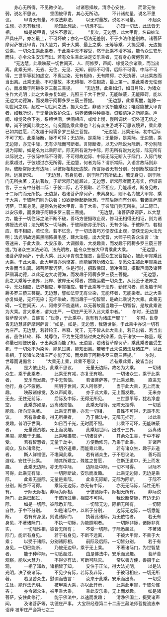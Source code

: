 <!-- { "loadSidebar": true } -->
　　身心无所得，不见微少法。
　　过诸思择故，清净心安住，
　　而常无怯弱，说名不思议。
　　坚固被甲胄，其心无所动，
　　不计诸劫量，说名不思议。
　　甲胄无有量，不取法非法，
　　以无时量故，说名不可量。
　　不起众生想，亦无有我想，
　　能知此想故，一切想不生。
　　亦知一切法，此法皆无相，
　　如是被甲胄，说名不思议。　
　　“复次，无边慧，此大甲胄，名曰妙法严具庄严，亦名最上，不可坏故；亦名一切法无差别，不于少法作差别故。诸菩萨摩诃萨被此甲胄，持大慧力，乘于大乘、最上之乘、无等等乘、大摄受乘、无边摄受乘。一切众生乘此乘者，于此乘中无不容受，然于此乘不增不减，能令众生安乐而住，亦令众生安乐而出。若有众生乘此决定安乐乘者，无有身心疲倦劳苦。
　　“无边慧，此乘映蔽一切世间天、人、阿修罗，声闻、缘觉及余诸乘，而当出离。此乘无来、无去、无住、无见、无知，前际不可得，后际不可得，中际不可得，三世平等犹如虚空，不离尘染，无有相待，无有障碍，亦无执著，以此乘故而当出离。此乘无量、不可量故，本无碍相、不住相故，最上第一。乘此乘者无怯弱心，而发趣于阿耨多罗三藐三菩提。
　　“无边慧，此乘如灯，如日月轮，为诸众生作大光明；此之大乘亦复如是，光照三千大千世界，无能映蔽，无能障碍，能以无边大功德海，而发趣于阿耨多罗三藐三菩提。
　　“无边慧，此乘离闇，能除一切世间之病，超过一切世间之法，摄大众生，非诸下劣所能乘也；唯除能被大甲胄者，如我所说，于无量劫救护众生，供养诸佛种种善根，资粮清净之所能乘。声闻、缘觉及余下劣，系缚世间，世间相应，或增上慢，慢所调伏一切外道无信之辈，尚不欲闻此乘之名，何况而能乘此乘也？若有众生游戏不可思议境界，乘此乘已如其胜愿，而发趣于阿耨多罗三藐三菩提。
　　“无边慧，此乘无际，初中后际不可了知。此乘际断，际不可得；无边际，是乘际；无量际，是乘际。无边慧，乘无边际，亦无中际，无有少际而可断者。言际断者，以无少际说为际断，不分别际说为际断，如是名为此乘际断。际无所有说为中际，际无所有说为边际，际无所有以际说之，于彼际中际不可得，不可得故边际、中际无际无断入于际门，入际门故此乘超过，于彼超过亦无所得。无边慧，何者为际？谓断常际。入语言故际则非际，彼断常际无有边际；以彼际相相无边故，所言际者无有分别，分别断故超过于际，远离断常。
　　“无边慧，有身见者，则于际门有所依止。若无身见，则于际门无所执著；无执著故，于断常际乃能超过。无边慧，断常际者而无有实，但诳语言，于三有中分别二际！于彼二际，若不摄取、若不相应，乃能超过，断身见故，于二际门而无所执。无边慧，若诸菩萨摩诃萨，未离身见，则不名为被大甲胄、乘于大乘，于彼际门则为执著；设欲断际起断际想，于前后际而有分别。若诸菩萨摩诃萨，已离身见，是则名为被大甲胄、乘于大乘，于彼际门则无所执，过二际已，以安乐乘，而发趣于阿耨多罗三藐三菩提。
　　“无边慧，诸菩萨摩诃萨，以大慧力，能于一切住际之法不断不破，善巧方便摄取止观，修习无相得无相证，则为诸佛授法光明；法光明故一切际断，于彼际断亦无所执，无有少际。于彼际门，若相应、若不相应，若忆念、若不忆念，于一切法善巧方便安住止观，便获无边大法光明；法光明故远离黑闇怖畏毛竖，建大法幢，出大梵音，大师子吼告众生言：‘汝等速来，于此大乘、大安乐乘、大调御乘、大发趣乘，而发趣于阿耨多罗三藐三菩提。’为诸众生演法光明，法光明故，能令众生被大甲胄乘此大乘。
　　“无边慧，诸菩萨摩诃萨，于此大乘、此大甲胄勿生悭吝，当愿众生发菩提心，被此甲胄乘此大乘。于此大乘、此大甲胄亦勿悭吝，而能展转劝诸众生，复愿众生被此甲胄乘此大乘而当出离。诸菩萨摩诃萨，住是行时，摄取佛国，清净佛国，摄取声闻及诸菩萨圆满功德，以此无边大功德海，而发趣于阿耨多罗三藐三菩提。
　　“无边慧，此之大乘等于法界，此岸、彼岸无可得者，然能运载一切众生，从此至于法界之中，无处相应，法界相应，甲胄相应。若于此乘等于法界，勤修习者，而发趣于阿耨多罗三藐三菩提。无边慧，譬如法界无有尘染，无能坏者，无能染者。此之大乘亦复如是，无坏无染；无坏染故，而当趣于一切智智，是故此乘说为大乘。此乘无碍，一切世间天、人、阿修罗不能退转，以无著故而当趣于一切智智，是故此乘说为大乘。言大乘者，谓大庄严，一切庄严无不入此大乘中者。”
　　尔时，无边慧菩萨摩诃萨，白佛言：“世尊，于此乘中，岂有有为诸庄严耶？”
　　尔时，世尊告无边慧菩萨摩诃萨言：“如是，如是，无边慧，我随世俗，于此乘中亦说一切有为庄严。无边慧，若转轮王、帝释、梵王，无不皆从此大乘出，若已出者、若当出者。虽住转轮、释、梵尊位，不为生死烦恼过失之所染著，能于诸欲一一称量，既称量已则便厌舍，于出离道而能了知。无边慧，若诸菩萨摩诃萨，乘此乘者虽受生死，于一切处不为染污，能见过患，能知出离。若我于此未说诸法及诸庄严，以此乘相，于彼诸法及诸庄严亦能了知，而发趣于阿耨多罗三藐三菩提。”
　　尔时，世尊而说偈言：
　　“大乘无上乘，此乘不思议；
　　若有乘此乘，彼皆当出离。
　　是大依止处，此乘不思议，
　　无量无边际，故名为大乘。
　　一切诸众生，乘于此乘者，
　　此乘无有减，亦复无有增。
　　一切诸众生，乘于此乘者，
　　安乐而发趣，于中无苦恼。
　　若诸菩萨等，于此乘发趣，
　　直进无他行，身心不疲倦。
　　照明于世间，天人阿修罗，
　　当于此大乘，无上而发趣。
　　映蔽诸缘觉，及以声闻乘，
　　亦于此大乘，无上而发趣。
　　无来亦无去，无住无前际，
　　后际及中际，无得无所见。
　　三世悉平等，犹若净虚空，
　　此乘亦如是，远离诸烦恼。
　　此乘无相待，无障无挂碍，
　　一切悉能救，所向无执著。
　　此乘无有量，亦无一切相，
　　自性不可得，无畏不思议。
　　若有乘此乘，得无所畏者，
　　乃于佛法中，无障无挂碍。
　　以此乘发趣，普明于世间，
　　如日百千光，无时而不照。
　　此乘不可坏，无能映蔽者，
　　无量德资粮，无上而发趣。
　　此乘超世间，出过于三界，
　　远离诸黑闇，能趣于无漏。
　　此乘唯摄取，一切诸菩萨，
　　其余众生类，于中不容受。
　　若有智慧者，无量千劫中，
　　方便勤修习，乃乘于此乘。
　　非诸声闻众，及以诸缘觉，
　　一切外道辈，而能乘此乘。
　　若有诸众生，趣于非道者，
　　斯人鲜福德，不堪闻此乘。
　　若有诸众生，于不思议法，
　　善巧而游戏，安住于此乘。
　　随其所建立，殊胜之誓愿，
　　住斯正道中，无上而发趣。
　　此乘无边际，亦无有中际，
　　边际及中际，一切不可得。
　　以际不可得，此乘无有际，
　　一切际断故，安乐而发趣。
　　此乘无边际，无边是乘际，
　　此乘无量际，无量是乘际。
　　此乘无际断，无际为际断，
　　于际不分别，断亦不可得。
　　乘际无边际，亦无有中际，
　　亦无无际际，际性无所有。
　　于际无际相，非际为际相，
　　于彼诸际中，际相无所有。
　　非际说际门，此乘已超过，
　　于彼所过量，相应不可得。
　　我说断常际，有边无边际，
　　如是一切际，彼际悉非际。
　　一切际无边，际相无所有，
　　一切际自性，于中不分别。
　　如是诸际中，以断于分别，
　　边际无边际，一切悉能断。
　　若有有身见，则说诸际门，
　　执著此诸际，为无依怙者。
　　若无有身见，不著诸际门，
　　不执一切际，为能照明者。
　　一切际非际，诸际非真实，
　　一切际性相，彼皆无所有；
　　不受一切际，于际悉超过，
　　不著诸际门，能断有身见。
　　若于有身见，不断不远离，
　　不被大甲胄，不乘于大乘；
　　以受于诸际，分别诸际相，
　　前际及后际，一切皆分别。
　　若于有身见，一切已能断，
　　乃被无边甲，乘于无上乘。
　　不著诸际门，为世智慧者，
　　能于种种际，一切悉超过，
　　由是佛法中，安乐而发趣。
　　菩萨善观察，能以大慧力，
　　不得少有法，可断可除灭。
　　常以善方便，善摄于止观，
　　一相了知故，诸相皆了知。
　　安住于正法，得大法光明，
　　以是法光明，决了彼诸际。
　　不见少有际，若际及非际，
　　于彼可相应，一切无所著。
　　若见苦众生，慰谕而告言：
　　汝来于此乘，安乐而出离，
　　一切受生处，能作法光明。
　　被甲乘大乘，亦以此开示，
　　此乘此甲胄，于彼勿悭吝；
　　亦令诸众生，被甲乘大乘，
　　乘此安乐乘，无上而发趣。
　　如是诸菩萨，安住此修行，
　　能于佛法中，以速而发趣；
　　清净佛国土，摄受诸声闻，
　　及诸菩萨等，功德庄严事。
大宝积经卷第二十二唐三藏法师菩提流志奉诏译
被甲庄严会第七之二
